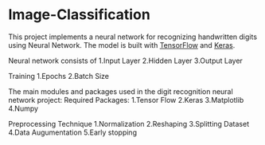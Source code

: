 # Image-Classification

This project implements a neural network for recognizing handwritten digits using Neural Network. The model is built with [TensorFlow](https://www.tensorflow.org/) and [Keras](https://keras.io/).







Neural network consists of
1.Input Layer
2.Hidden Layer
3.Output Layer






Training
1.Epochs
2.Batch Size







The main modules and packages used in the digit recognition neural network project:
Required Packages:
1.Tensor Flow
2.Keras
3.Matplotlib
4.Numpy






Preprocessing Technique
1.Normalization
2.Reshaping
3.Splitting Dataset
4.Data Augumentation
5.Early stopping

